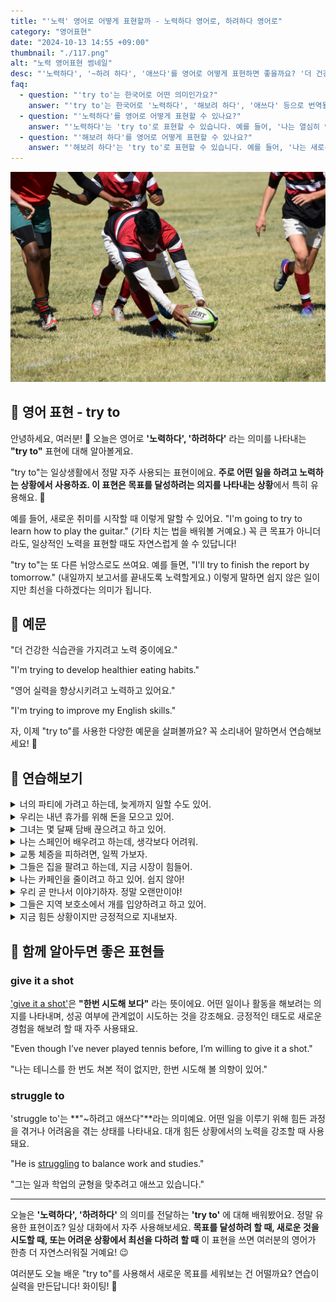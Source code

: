 ```yaml
---
title: "'노력' 영어로 어떻게 표현할까 - 노력하다 영어로, 하려하다 영어로"
category: "영어표현"
date: "2024-10-13 14:55 +09:00"
thumbnail: "./117.png"
alt: "노력 영어표현 썸네일"
desc: "'노력하다', '~하려 하다', '애쓰다'를 영어로 어떻게 표현하면 좋을까요? '더 건강한 식습관을 가지려고 노력 중이에요.', '영어 실력을 향상시키려 하고 있어요.' 등을 영어로 표현하는 법을 배워봅시다. 다양한 예문을 통해서 연습하고 본인의 표현으로 만들어 보세요."
faq:
  - question: "'try to'는 한국어로 어떤 의미인가요?"
    answer: "'try to'는 한국어로 '노력하다', '해보려 하다', '애쓰다' 등으로 번역될 수 있습니다. 어떤 일을 해보려는 의도를 표현할 때 사용합니다."
  - question: "'노력하다'를 영어로 어떻게 표현할 수 있나요?"
    answer: "'노력하다'는 'try to'로 표현할 수 있습니다. 예를 들어, '나는 열심히 영어를 배우려고 노력하고 있어'는 'I am trying to learn English hard'로 말할 수 있습니다."
  - question: "'해보려 하다'를 영어로 어떻게 표현할 수 있나요?"
    answer: "'해보려 하다'는 'try to'로 표현할 수 있습니다. 예를 들어, '나는 새로운 요리를 해보려 해'는 'I am trying to cook a new dish'로 말할 수 있습니다."
---
```


![미식축구, 빨간색 하얀색 줄무늬, 공을 잡고있음](./117-1.jpg)

## 🌟 영어 표현 - try to

안녕하세요, 여러분! 👋 오늘은 영어로 **'노력하다', '하려하다'** 라는 의미를 나타내는 **"try to"** 표현에 대해 알아볼게요.

"try to"는 일상생활에서 정말 자주 사용되는 표현이에요. **주로 어떤 일을 하려고 노력하는 상황에서 사용하죠. 이 표현은 목표를 달성하려는 의지를 나타내는 상황**에서 특히 유용해요. 💪

예를 들어, 새로운 취미를 시작할 때 이렇게 말할 수 있어요. "I'm going to try to learn how to play the guitar." (기타 치는 법을 배워볼 거예요.) 꼭 큰 목표가 아니더라도, 일상적인 노력을 표현할 때도 자연스럽게 쓸 수 있답니다!

"try to"는 또 다른 뉘앙스로도 쓰여요. 예를 들면, "I'll try to finish the report by tomorrow." (내일까지 보고서를 끝내도록 노력할게요.) 이렇게 말하면 쉽지 않은 일이지만 최선을 다하겠다는 의미가 됩니다.

<script async src="https://pagead2.googlesyndication.com/pagead/js/adsbygoogle.js?client=ca-pub-1465612013356152"
     crossorigin="anonymous"></script>
<!-- engple-horizontal-ad -->

<ins class="adsbygoogle"
     style="display:block"
     data-ad-client="ca-pub-1465612013356152"
     data-ad-slot="2106896038"
     data-ad-format="auto"
     data-full-width-responsive="true"></ins>

<script>
     (adsbygoogle = window.adsbygoogle || []).push({});
</script>

## 📖 예문

"더 건강한 식습관을 가지려고 노력 중이에요."

"I'm trying to develop healthier eating habits."

"영어 실력을 향상시키려고 노력하고 있어요."

"I'm trying to improve my English skills."

자, 이제 "try to"를 사용한 다양한 예문을 살펴볼까요? 꼭 소리내어 말하면서 연습해보세요! 🚀

## 💬 연습해보기

<details>
<summary>너의 파티에 가려고 하는데, 늦게까지 일할 수도 있어.</summary>
<span>I'm gonna try to make it to your party, but I might be working late.</span>
</details>

<details>
<summary>우리는 내년 휴가를 위해 돈을 모으고 있어.</summary>
<span>We're trying to save money for a vacation next year.</span>
</details>

<details>
<summary>그녀는 몇 달째 담배 끊으려고 하고 있어.</summary>
<span>She's been trying to quit smoking for months now.</span>
</details>

<details>
<summary>나는 스페인어 배우려고 하는데, 생각보다 어려워.</summary>
<span>I'm trying to learn Spanish, but it's harder than I thought.</span>
</details>

<details>
<summary>교통 체증을 피하려면, 일찍 가보자.</summary>
<span>Let's try to get there early to avoid the traffic.</span>
</details>

<details>
<summary>그들은 집을 팔려고 하는데, 지금 시장이 힘들어.</summary>
<span>They're trying to sell their house, but the market's tough right now.</span>
</details>

<details>
<summary>나는 카페인을 줄이려고 하고 있어. 쉽지 않아!</summary>
<span>I'm trying to <a href="/blog/in-english/059.cut-back-on/">cut back on</a> caffeine. It's not easy!</span>
</details>

<details>
<summary>우리 곧 만나서 이야기하자. 정말 오랜만이야!</summary>
<span>We should try to <a href="/blog/in-english/021.catch-up-on/">catch up</a> soon. It's been ages!</span>
</details>

<details>
<summary>그들은 지역 보호소에서 개를 입양하려고 하고 있어.</summary>
<span>They're trying to adopt a dog from the local shelter.</span>
</details>

<details>
<summary>지금 힘든 상황이지만 긍정적으로 지내보자.</summary>
<span>Let's try to stay positive, even though things are tough right now.</span>
</details>

## 🤝 함께 알아두면 좋은 표현들

### give it a shot

['give it a shot'](/blog/in-english/039.give-it-a-shot/)은 **"한번 시도해 보다"** 라는 뜻이에요. 어떤 일이나 활동을 해보려는 의지를 나타내며, 성공 여부에 관계없이 시도하는 것을 강조해요. 긍정적인 태도로 새로운 경험을 해보려 할 때 자주 사용돼요.

"Even though I’ve never played tennis before, I’m willing to give it a shot."

"나는 테니스를 한 번도 쳐본 적이 없지만, 한번 시도해 볼 의향이 있어."

### struggle to

'struggle to'는 **"~하려고 애쓰다"**라는 의미예요. 어떤 일을 이루기 위해 힘든 과정을 겪거나 어려움을 겪는 상태를 나타내요. 대개 힘든 상황에서의 노력을 강조할 때 사용돼요.

"He is [struggling](/blog/잘-안돼-영어표현/) to balance work and studies."

"그는 일과 학업의 균형을 맞추려고 애쓰고 있습니다."

---

오늘은 **'노력하다', '하려하다'** 의 의미를 전달하는 **'try to'** 에 대해 배워봤어요. 정말 유용한 표현이죠? 일상 대화에서 자주 사용해보세요. **목표를 달성하려 할 때, 새로운 것을 시도할 때, 또는 어려운 상황에서 최선을 다하려 할 때** 이 표현을 쓰면 여러분의 영어가 한층 더 자연스러워질 거예요! 😉

여러분도 오늘 배운 "try to"를 사용해서 새로운 목표를 세워보는 건 어떨까요? 연습이 실력을 만든답니다! 화이팅! 💪
